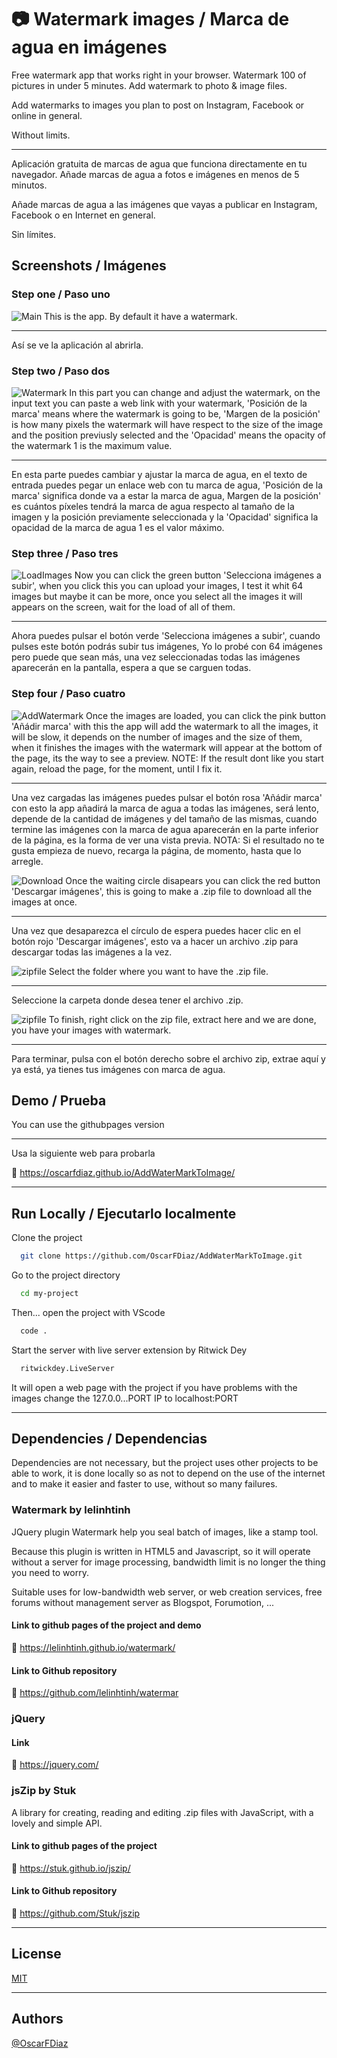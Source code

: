 # 📷 Watermark images / Marca de agua en imágenes

Free watermark app that works right in your browser.
Watermark 100 of pictures in under 5 minutes.
Add watermark to photo & image files.

Add watermarks to images you plan to post on Instagram, Facebook or online in general.

Without limits.

---

Aplicación gratuita de marcas de agua que funciona directamente en tu navegador.
Añade marcas de agua a fotos e imágenes en menos de 5 minutos.

Añade marcas de agua a las imágenes que vayas a publicar en Instagram, Facebook o en Internet en general.

Sin límites.

## Screenshots / Imágenes

### Step one / Paso uno

![Main](https://i.imgur.com/PzQwLxC.jpg)
This is the app. By default it have a watermark.

---

Así se ve la aplicación al abrirla.

### Step two / Paso dos

![Watermark](https://i.imgur.com/ZN4cOUV.jpg)
In this part you can change and adjust the watermark, on the input text you can paste a web link with your watermark, 'Posición de la marca' means where the watermark is going to be,
'Margen de la posición' is how many pixels the watermark will have respect to the size of the image and the position previusly selected and the 'Opacidad' means the opacity of the watermark 1 is
the maximum value.

---

En esta parte puedes cambiar y ajustar la marca de agua, en el texto de entrada puedes pegar un enlace web con tu marca de agua, 'Posición de la marca' significa donde va a estar la marca de agua,
Margen de la posición' es cuántos píxeles tendrá la marca de agua respecto al tamaño de la imagen y la posición previamente seleccionada y la 'Opacidad' significa la opacidad de la marca de agua 1 es
el valor máximo.

### Step three / Paso tres

![LoadImages](https://i.imgur.com/5ncgysf.jpg)
Now you can click the green button 'Selecciona imágenes a subir', when you click this you can upload your images,
I test it whit 64 images but maybe it can be more, once you select all the images it will appears on the screen,
wait for the load of all of them.

---

Ahora puedes pulsar el botón verde 'Selecciona imágenes a subir', cuando pulses este botón podrás subir tus imágenes,
Yo lo probé con 64 imágenes pero puede que sean más, una vez seleccionadas todas las imágenes aparecerán en la pantalla,
espera a que se carguen todas.

### Step four / Paso cuatro

![AddWatermark](https://i.imgur.com/TsDgllv.jpg)
Once the images are loaded, you can click the pink button 'Añádir marca' with this the app will add the watermark to all the images,
it will be slow, it depends on the number of images and the size of them, when it finishes the images with the watermark will appear at the bottom of the page,
its the way to see a preview.
NOTE: If the result dont like you start again, reload the page, for the moment, until I fix it.

---

Una vez cargadas las imágenes puedes pulsar el botón rosa 'Añádir marca' con esto la app añadirá la marca de agua a todas las imágenes,
será lento, depende de la cantidad de imágenes y del tamaño de las mismas, cuando termine las imágenes con la marca de agua aparecerán en la parte inferior de la página, es la forma de ver una vista previa.
NOTA: Si el resultado no te gusta empieza de nuevo, recarga la página, de momento, hasta que lo arregle.

![Download](https://i.imgur.com/Zuu9jAg.jpg)
Once the waiting circle disapears you can click the red button 'Descargar imágenes', this is going to make a .zip file to download all the images at once.

---

Una vez que desaparezca el círculo de espera puedes hacer clic en el botón rojo 'Descargar imágenes', esto va a hacer un archivo .zip para descargar todas las imágenes a la vez.

![zipfile](https://i.imgur.com/kAoy9iR.jpg)
Select the folder where you want to have the .zip file.

---

Seleccione la carpeta donde desea tener el archivo .zip.

![zipfile](https://i.imgur.com/nyqpj73.jpg)
To finish, right click on the zip file, extract here and we are done, you have your images with watermark.

---

Para terminar, pulsa con el botón derecho sobre el archivo zip, extrae aquí y ya está, ya tienes tus imágenes con marca de agua.

## Demo / Prueba

You can use the githubpages version

---

Usa la siguiente web para probarla

🔗 https://oscarfdiaz.github.io/AddWaterMarkToImage/

---

## Run Locally / Ejecutarlo localmente

Clone the project

```bash
  git clone https://github.com/OscarFDiaz/AddWaterMarkToImage.git
```

Go to the project directory

```bash
  cd my-project
```

Then... open the project with VScode

```bash
  code .
```

Start the server with live server extension by Ritwick Dey

```bash
  ritwickdey.LiveServer
```

It will open a web page with the project if you have problems with the images change the 127.0.0...PORT IP to localhost:PORT

---

## Dependencies / Dependencias

Dependencies are not necessary, but the project uses other projects to be able to work, it is done locally so as not to depend on the use of the internet and to make it easier and faster to use, without so many failures.

### Watermark by lelinhtinh

JQuery plugin Watermark help you seal batch of images, like a stamp tool.

Because this plugin is written in HTML5 and Javascript, so it will operate without a server for image processing, bandwidth limit is no longer the thing you need to worry.

Suitable uses for low-bandwidth web server, or web creation services, free forums without management server as Blogspot, Forumotion, ...

#### Link to github pages of the project and demo

🔗 https://lelinhtinh.github.io/watermark/

#### Link to Github repository

🔗 https://github.com/lelinhtinh/watermar

### jQuery

#### Link

🔗 https://jquery.com/

### jsZip by Stuk

A library for creating, reading and editing .zip files with JavaScript, with a lovely and simple API.

#### Link to github pages of the project

🔗 https://stuk.github.io/jszip/

#### Link to Github repository

🔗 https://github.com/Stuk/jszip

---

## License

[MIT](https://choosealicense.com/licenses/mit/)

---

## Authors

[@OscarFDiaz](https://github.com/OscarFDiaz)
